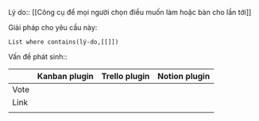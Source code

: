 Lý do:: [[Công cụ để mọi người chọn điều muốn làm hoặc bàn cho lần tới]]

Giải pháp cho yêu cầu này:
```dataview
List where contains(lý-do,[[]])
```

Vấn đề phát sinh::

|      | Kanban plugin | Trello plugin | Notion plugin |
| ---- | ------------- | ------------- | ------------- |
| Vote |               |               |               |
| Link |               |               |               |
|      |               |               |               |

